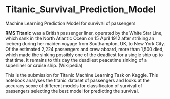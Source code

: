# Titanic_Survival_Prediction_Model
Machine Learning Prediction Model for survival of passengers

<b>RMS Titanic</b> was a British passenger liner, operated by the White Star Line, which sank in the North Atlantic Ocean on 15 April 1912 after striking an iceberg during her maiden voyage from Southampton, UK, to New York City. Of the estimated 2,224 passengers and crew aboard, more than 1,500 died, which made the sinking possibly one of the deadliest for a single ship up to that time. It remains to this day the deadliest peacetime sinking of a superliner or cruise ship. (Wikipedia)

This is the submission for Titanic Machine Learning Task on Kaggle. This notebook analyses the titanic dataset of passengers and looks at the accuracy score of different models for classificaton of survival of passengers selecting the best model for predicting the survival.

